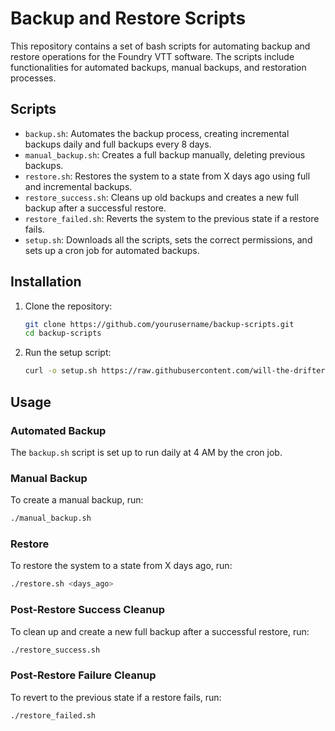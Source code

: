 # Backup and Restore Scripts

This repository contains a set of bash scripts for automating backup and restore operations for the Foundry VTT software. The scripts include functionalities for automated backups, manual backups, and restoration processes.

## Scripts

- `backup.sh`: Automates the backup process, creating incremental backups daily and full backups every 8 days.
- `manual_backup.sh`: Creates a full backup manually, deleting previous backups.
- `restore.sh`: Restores the system to a state from X days ago using full and incremental backups.
- `restore_success.sh`: Cleans up old backups and creates a new full backup after a successful restore.
- `restore_failed.sh`: Reverts the system to the previous state if a restore fails.
- `setup.sh`: Downloads all the scripts, sets the correct permissions, and sets up a cron job for automated backups.

## Installation

1. Clone the repository:
    ```sh
    git clone https://github.com/yourusername/backup-scripts.git
    cd backup-scripts
    ```

2. Run the setup script:
    ```sh
    curl -o setup.sh https://raw.githubusercontent.com/will-the-drifter/foundryvtt-backup-scripts/main/setup.sh && bash setup.sh
    ```

## Usage

### Automated Backup

The `backup.sh` script is set up to run daily at 4 AM by the cron job.

### Manual Backup

To create a manual backup, run:
```sh
./manual_backup.sh
```

### Restore
To restore the system to a state from X days ago, run:

```sh
./restore.sh <days_ago>
```

### Post-Restore Success Cleanup
To clean up and create a new full backup after a successful restore, run:

```sh
./restore_success.sh
```

### Post-Restore Failure Cleanup
To revert to the previous state if a restore fails, run:

```sh
./restore_failed.sh
```